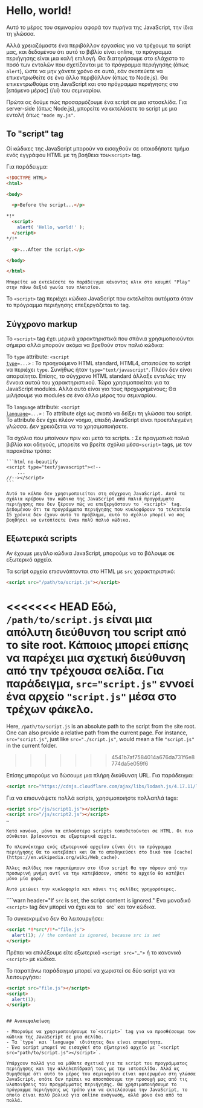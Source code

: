 # Hello, world!

Αυτό το μέρος του σεμιναρίου αφορά τον πυρήνα της JavaScript, την ίδια τη γλώσσα.

Αλλά χρειαζόμαστε ένα περιβάλλον εργασίας για να τρέχουμε τα script μας, και δεδομένου ότι αυτό το βιβλίο είναι online, το πρόγραμμα περιήγησης είναι μια καλή επιλογή. Θα διατηρήσουμε στο ελάχιστο το ποσό των εντολών που σχετίζονται με το πρόγραμμα περιήγησης (όπως `alert`), ώστε να μην χάνετε χρόνο σε αυτά, εάν σκοπεύετε να επικεντρωθείτε σε ένα άλλο περιβάλλον (όπως το Node.js). Θα επικεντρωθούμε στη JavaScript και στο πρόγραμμα περιήγησης στο [επόμενο μέρος] (/ui) του σεμιναρίου.

Πρώτα ας δούμε πώς προσαρμόζουμε ένα script σε μια ιστοσελίδα. Για server-side (όπως Node.js), μπορείτε να εκτελέσετε το script με μια εντολή όπως `"node my.js"`.


## Το "script" tag


Oί κώδικες της JavaScript μπορούν να εισαχθούν σε οποιοδήποτε τμήμα ενός εγγράφου HTML με τη βοήθεια του`<script>` tag.

Για παράδειγμα:

```html run height=100
<!DOCTYPE HTML>
<html>

<body>

  <p>Before the script...</p>

*!*
  <script>
    alert( 'Hello, world!' );
  </script>
*/!*

  <p>...After the script.</p>

</body>

</html>
```

```online
Μπορείτε να εκτελέσετε το παράδειγμα κάνοντας κλικ στο κουμπί "Play" στην πάνω δεξιά γωνία του πλαισίου.
```

Το `<script>` tag περιέχει κώδικα JavaScript που εκτελείται αυτόματα όταν το πρόγραμμα περιήγησης επεξεργάζεται το tag.


## Σύγχρονo  markup

Το `<script>` tag έχει μερικά χαρακτηριστικά που σπάνια χρησιμοποιούνται σήμερα αλλά μπορούν ακόμα να βρεθούν στον παλιό κώδικα:

Το `type` attribute: <code>&lt;script <u>type</u>=...&gt;</code>
: Το προηγούμενο HTML standard, HTML4, απαιτούσε το script να περιέχει `type`. Συνήθως ήταν `type="text/javascript"`. Πλέον δεν είναι απαραίτητο. Επίσης, το σύγχρονο HTML standard άλλαξε εντελώς την έννοια αυτού του χαρακτηριστικού. Τώρα χρησιμοποιείται για τα JavaScript modules. Αλλά αυτό είναι για τους προχωρημένους; Θα μιλήσουμε για modules σε ένα άλλο μέρος του σεμιναρίου.

Το `language` attribute: <code>&lt;script <u>language</u>=...&gt;</code>
: Το attribute  είχε ως σκοπό να δείξει τη γλώσσα του script. Το attribute  δεν έχει πλέον νόημα, επειδή JavaScript είναι προεπιλεγμένη γλώσσα. Δεν χρειάζεται να το χρησιμοποιήσετε.

Τα σχόλια που μπαίνουν πριν και μετά τα scripts.
: Σε πραγματικά παλιά βιβλία και οδηγούς, μπορείτε να βρείτε σχόλια μέσα`<script>` tags, με τον παρακάτω τρόπο:

    ```html no-beautify
    <script type="text/javascript"><!--
        ...
    //--></script>
    ```
    
    Αυτό το κόλπο δεν χρησιμοποιείται στη σύγχρονη JavaScript. Αυτά τα σχόλια κρύβουν τον κώδικα της JavaScript από παλιά προγράμματα περιήγησης που δεν ξέρουν πώς να επεξεργάστουν το `<script>` tag. Δεδομένου ότι τα προγράμματα περιήγησης που κυκλοφόρουν τα τελευταία 15 χρόνια δεν έχουν αυτό το πρόβλημα, αυτό το σχόλιο μπορεί να σας βοηθήσει να εντοπίσετε έναν πολύ παλιό κώδικα.


## Εξωτερικά scripts

Αν έχουμε μεγάλο κώδικα JavaScript, μπορούμε να το βάλουμε σε εξωτερικό αρχείο.

Τα script αρχεία επισυνάπτονται στο HTML με  `src` χαρακτηριστικό:

```html
<script src="/path/to/script.js"></script>
```

<<<<<<< HEAD
Εδώ, `/path/to/script.js` είναι μια απόλυτη διεύθυνση του script από τo site root. Κάποιος μπορεί επίσης να παρέχει μια σχετική διεύθυνση από την τρέχουσα σελίδα. Για παράδειγμα, `src="script.js"` εννοεί ένα αρχείο `"script.js"` μέσα στο τρέχων φάκελο.
=======
Here, `/path/to/script.js` is an absolute path to the script from the site root. One can also provide a relative path from the current page. For instance, `src="script.js"`, just like `src="./script.js"`, would mean a file `"script.js"` in the current folder.
>>>>>>> 4541b7af7584014a676da731f6e8774da5e059f6

Επίσης μπορούμε να δώσουμε μια πλήρη διεύθυνση URL. Για παράδειγμα:

```html
<script src="https://cdnjs.cloudflare.com/ajax/libs/lodash.js/4.17.11/lodash.js"></script>
```

Για να επισυνάψετε πολλά scripts, χρησιμοποιήστε πολλαπλά tags:

```html
<script src="/js/script1.js"></script>
<script src="/js/script2.js"></script>
…
```

```smart
Κατά κανόνα, μόνο τα απλούστερα scripts τοποθετούνται σε HTML. Οι πιο σύνθετοι βρίσκονται σε εξωρτερικά αρχεία.

Το πλεονέκτημα ενός εξωτερικού αρχείου είναι ότι το πρόγραμμα περιήγησης θα το κατεβάσει και θα το αποθηκεύσει στο δικό του [cache](https://en.wikipedia.org/wiki/Web_cache).

Άλλες σελίδες που παραπέμπουν στο ίδιο script θα την πάρουν από την προσωρινή μνήμη αντί να την κατεβάσουν, οπότε το αρχείο θα κατέβει μόνο μία φορά.

Αυτό μειώνει την κυκλοφορία και κάνει τις σελίδες γρηγορότερες.
```

````warn header="If `src` is set, the script content is ignored."
Ενα μοναδικό `<script>` tag δεν μπορεί να έχει και το ` `src` και τον κώδικα.

Το συγκεκριμένο δεν θα λειτουργήσει:

```html
<script *!*src*/!*="file.js">
  alert(1); // the content is ignored, because src is set
</script>
```

Πρέπει να επιλέξουμε είτε εξωτερικό `<script src="…">` ή το κανονικό `<script>` με κώδικα.

Το παραπάνω παράδειγμα μπορεί να χωριστεί σε δύο script για να λειτουργήσει:

```html
<script src="file.js"></script>
<script>
  alert(1);
</script>
```
````

## Ανακεφαλαίωση

- Μπορούμε να χρησιμοποιήσουμε το`<script>` tag για να προσθέσουμε τον κώδικα της JavaScript σε μια σελίδα.
- Τα `type` και `language` ιδιότητες δεν είναι απαραίτητα.
- Ένα script μπορεί να εισαχθεί στο εξωτερικό αρχείο με `<script src="path/to/script.js"></script>`.

Υπάρχουν πολλά για να μάθετε σχετικά για τα script του προγράμματος περιήγησης και την αλληλεπίδρασή τους με την ιστοσελίδα. Αλλά ας θυμηθούμε ότι αυτό το μέρος του σεμιναρίου είναι αφιερωμένο στη γλώσσα JavaScript, οπότε δεν πρέπει να αποσπάσουμε την προσοχή μας από τις υλοποιήσεις του προγράμματος περιήγησης. Θα χρησιμοποιήσουμε το πρόγραμμα περιήγησης ως τρόπο για να εκτελέσουμε την JavaScript, το οποίο είναι πολύ βολικό για online ανάγνωση, αλλά μόνο ένα από τα πολλά.

````
